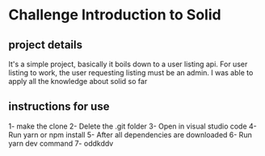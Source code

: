 # Challenge Introduction to Solid

## project details
<p>It's a simple project, basically it boils down to a user listing api. For user listing to work, the user requesting listing must be an admin. I was able to apply all the knowledge about solid so far</p>

## instructions for use
1- make the clone
2- Delete the .git folder
3- Open in visual studio code
4- Run yarn or npm install
5- After all dependencies are downloaded
6- Run yarn dev command
7- oddkddv
